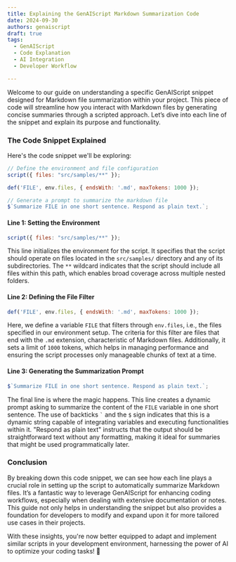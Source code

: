 ```yaml
---
title: Explaining the GenAIScript Markdown Summarization Code
date: 2024-09-30
authors: genaiscript
draft: true
tags:
  - GenAIScript
  - Code Explanation
  - AI Integration
  - Developer Workflow

---
```


Welcome to our guide on understanding a specific GenAIScript snippet designed for Markdown file summarization within your project. This piece of code will streamline how you interact with Markdown files by generating concise summaries through a scripted approach. Let’s dive into each line of the snippet and explain its purpose and functionality.

### The Code Snippet Explained

Here's the code snippet we'll be exploring:

```javascript
// Define the environment and file configuration
script({ files: "src/samples/**" });

def('FILE', env.files, { endsWith: '.md', maxTokens: 1000 });

// Generate a prompt to summarize the markdown file
$`Summarize FILE in one short sentence. Respond as plain text.`;
```

#### Line 1: Setting the Environment

```javascript
script({ files: "src/samples/**" });
```

This line initializes the environment for the script. It specifies that the script should operate on files located in the `src/samples/` directory and any of its subdirectories. The `**` wildcard indicates that the script should include all files within this path, which enables broad coverage across multiple nested folders.

#### Line 2: Defining the File Filter

```javascript
def('FILE', env.files, { endsWith: '.md', maxTokens: 1000 });
```

Here, we define a variable `FILE` that filters through `env.files`, i.e., the files specified in our environment setup. The criteria for this filter are files that end with the `.md` extension, characteristic of Markdown files. Additionally, it sets a limit of `1000` tokens, which helps in managing performance and ensuring the script processes only manageable chunks of text at a time.

#### Line 3: Generating the Summarization Prompt

```javascript
$`Summarize FILE in one short sentence. Respond as plain text.`;
```

The final line is where the magic happens. This line creates a dynamic prompt asking to summarize the content of the `FILE` variable in one short sentence. The use of backticks `` ` `` and the `$` sign indicates that this is a dynamic string capable of integrating variables and executing functionalities within it. "Respond as plain text" instructs that the output should be straightforward text without any formatting, making it ideal for summaries that might be used programmatically later.

### Conclusion

By breaking down this code snippet, we can see how each line plays a crucial role in setting up the script to automatically summarize Markdown files. It’s a fantastic way to leverage GenAIScript for enhancing coding workflows, especially when dealing with extensive documentation or notes. This guide not only helps in understanding the snippet but also provides a foundation for developers to modify and expand upon it for more tailored use cases in their projects.

With these insights, you're now better equipped to adapt and implement similar scripts in your development environment, harnessing the power of AI to optimize your coding tasks! 🚀